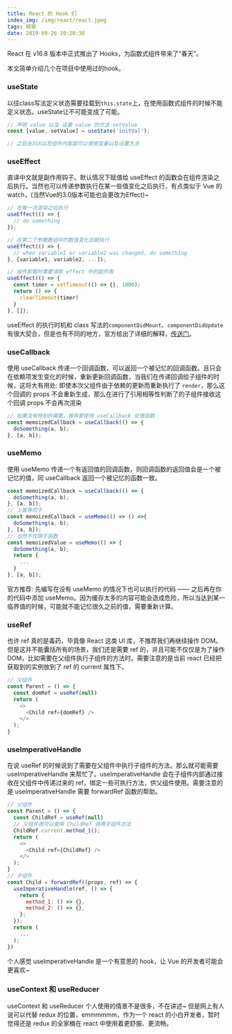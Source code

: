 ```yaml
---
title: React 的 Hook 们
index_img: /img/react/react.jpeg
tags: 框架
date: 2019-09-26 20:20:30
---
```


React 在 v16.8 版本中正式推出了 Hooks，为函数式组件带来了“春天”。
<!-- more -->

本文简单介绍几个在项目中使用过的hook。

### useState

以往class写法定义状态需要挂载到```this.state```上，在使用函数式组件的时候不能定义状态。useState让不可能变成了可能。

```js
// 声明 value 以及 设置 value 的方法 setValue
const [value, setValue] = useState('initVal');

// 之后在JSX以及组件内部就可以使用变量以及设置方法
```

### useEffect

直译中文就是副作用钩子。默认情况下赋值给 useEffect 的函数会在组件渲染之后执行。当然也可以传递参数执行在某一些值变化之后执行，有点类似于 Vue 的 watch，(当然Vue的3.0版本可能也会更改为Effect)~

```js
// 在每一次渲染之后执行
useEffect(() => {
  // do something
});

// 在第二个参数数组中的数值变化后就执行
useEffect(() => {
  // when variable1 or variable2 was changed, do something
}, [variable1, variable2, ...]);

// 组件卸载时需要清除 effect 中的副作用
useEffect(() => {
  const timer = setTimeout(() => {}, 1000);
  return () => {
    clearTimeout(timer)
  }
}, []);
```

useEffect 的执行时机和 class 写法的```componentDidMount```、```componentDidUpdate```有很大契合，但是也有不同的地方，官方给出了详细的解释，[传送门](https://reactjs.org/docs/hooks-reference.html#timing-of-effects)。

### useCallback

使用 useCallback 传递一个回调函数，可以返回一个被记忆的回调函数。且只会在依赖项发生变化的时候，重新更新回调函数，当我们在传递回调给子组件的时候，这将大有用处: 即使本次父组件由于依赖的更新而重新执行了 ```render```，那么这个回调的 props 不会重新生成，那么在进行了引用相等性判断了的子组件接收这个回调 props 不会再次渲染

```js
// 如果没有特别的需要，推荐都使用 useCallback 处理函数
const memoizedCallback = useCallback(() => {
  doSomething(a, b);
}, [a, b]);
```

### useMemo

使用 useMemo 传递一个有返回值的回调函数，则回调函数的返回值会是一个被记忆的值，同 useCallback 返回一个被记忆的函数一致。

```js
const memoizedCallback = useCallback(() => {
  doSomething(a, b);
}, [a, b]);
// 上面等同于
const memoizedCallback = useMemo(() => () =>{
  doSomething(a, b);
}, [a, b]);
// 当然不仅限于函数
const memoizedValue = useMemo(() => {
  doSomething(a, b);
  return {
    ...
  }
}, [a, b]);
```

官方推荐: 先编写在没有 useMemo 的情况下也可以执行的代码 —— 之后再在你的代码中添加 useMemo。因为缓存太多的内容可能会造成危险，所以当达到某一临界值的时候，可能就不能记忆很久之前的值，需要重新计算。

### useRef

也许 ref 真的是毒药，毕竟像 React 这类 UI 库，不推荐我们再继续操作 DOM。但是这并不能囊括所有的场景，我们还是需要 ref 的，并且可能不仅仅是为了操作 DOM，比如需要在父组件执行子组件的方法时。需要注意的是当前 react 已经把获取到的实例放到了 ref 的 current 属性下。

```js
// 父组件
const Parent = () => {
  const domRef = useRef(null)
  return (
    <>
      <Child ref={domRef} />
    </>
  );
}
```

### useImperativeHandle

在说 useRef 的时候说到了需要在父组件中执行子组件的方法。那么就可能需要 useImperativeHandle 来帮忙了。useImperativeHandle 会在子组件内部通过接收在父组件中传递过来的 ref，绑定一些可执行方法，供父组件使用。需要注意的是 useImperativeHandle 需要 forwardRef 函数的帮助。

```js
// 父组件
const Parent = () => {
  const ChildRef = useRef(null)
  // 父组件就可以使用 ChildRef 调用子组件方法
  ChildRef.current.method_1();
  return (
    <>
      <Child ref={ChildRef} />
    </>
  );
}
// 子组件
const Child = forwardRef((props, ref) => {
  useImperativeHandle(ref, () => {
    return {
      method_1: () => {},
      method_2: () => {},
    };
  });
  return (
    ...
  );
})
```

个人感觉 useImperativeHandle 是一个有意思的 hook，让 Vue 的开发者可能会更喜欢~

### useContext 和 useReducer

useContext 和 useReducer 个人使用的情景不是很多，不在讲述~ 但是网上有人说可以代替 redux 的位置，emmmmmm，作为一个 react 的小白开发者，暂时觉得还是 redux 的全家桶在 react 中使用着更舒服、更流畅。
